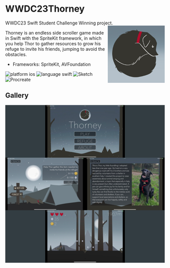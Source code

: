 # WWDC23Thorney
WWDC23 Swift Student Challenge Winning project.
<img align="right" width="180" height="180" src="ThorneyAppIcon.png">

Thorney is an endless side scroller game made in Swift with the SpriteKit framework, in which you help Thor to gather resources to grow his refuge to invite his friends, jumping to avoid the obstacles.

* Frameworks: SpriteKit, AVFoundation

<p align="left">
<img src="https://img.shields.io/badge/iOS-000000?style=for-the-badge&logo=ios&logoColor=white" alt= "platform ios"/> 
<img src="https://img.shields.io/badge/Swift-FA7343?style=for-the-badge&logo=swift&logoColor=white" alt= "language swift"/> 
<img src="https://img.shields.io/badge/Sketch-FFB387?style=for-the-badge&logo=sketch&logoColor=black" alt= "Sketch"/> 
<img src="https://img.shields.io/badge/Procreate-121212?style=for-the-badge" alt= "Procreate"/> 
</p>

## Gallery

<img src="ThorneyProm.png">
